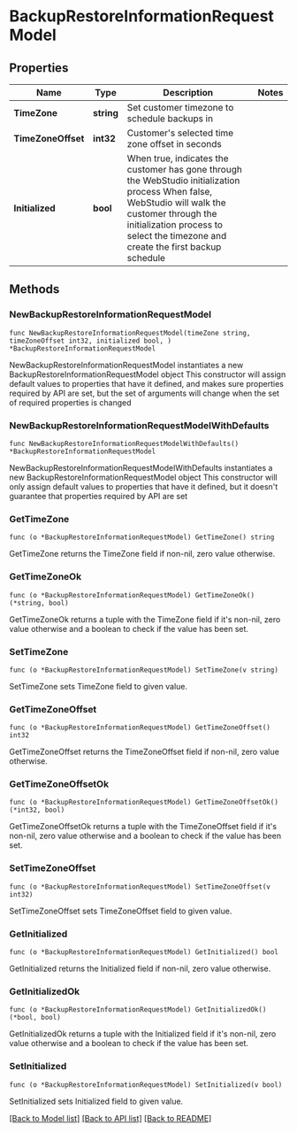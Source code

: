 # BackupRestoreInformationRequestModel

## Properties

Name | Type | Description | Notes
------------ | ------------- | ------------- | -------------
**TimeZone** | **string** | Set customer timezone to schedule backups in | 
**TimeZoneOffset** | **int32** | Customer&#39;s selected time zone offset in seconds | 
**Initialized** | **bool** | When true, indicates the customer has gone through the WebStudio initialization process When false, WebStudio will walk the customer through the initialization process to select the timezone and create the first backup schedule | 

## Methods

### NewBackupRestoreInformationRequestModel

`func NewBackupRestoreInformationRequestModel(timeZone string, timeZoneOffset int32, initialized bool, ) *BackupRestoreInformationRequestModel`

NewBackupRestoreInformationRequestModel instantiates a new BackupRestoreInformationRequestModel object
This constructor will assign default values to properties that have it defined,
and makes sure properties required by API are set, but the set of arguments
will change when the set of required properties is changed

### NewBackupRestoreInformationRequestModelWithDefaults

`func NewBackupRestoreInformationRequestModelWithDefaults() *BackupRestoreInformationRequestModel`

NewBackupRestoreInformationRequestModelWithDefaults instantiates a new BackupRestoreInformationRequestModel object
This constructor will only assign default values to properties that have it defined,
but it doesn't guarantee that properties required by API are set

### GetTimeZone

`func (o *BackupRestoreInformationRequestModel) GetTimeZone() string`

GetTimeZone returns the TimeZone field if non-nil, zero value otherwise.

### GetTimeZoneOk

`func (o *BackupRestoreInformationRequestModel) GetTimeZoneOk() (*string, bool)`

GetTimeZoneOk returns a tuple with the TimeZone field if it's non-nil, zero value otherwise
and a boolean to check if the value has been set.

### SetTimeZone

`func (o *BackupRestoreInformationRequestModel) SetTimeZone(v string)`

SetTimeZone sets TimeZone field to given value.


### GetTimeZoneOffset

`func (o *BackupRestoreInformationRequestModel) GetTimeZoneOffset() int32`

GetTimeZoneOffset returns the TimeZoneOffset field if non-nil, zero value otherwise.

### GetTimeZoneOffsetOk

`func (o *BackupRestoreInformationRequestModel) GetTimeZoneOffsetOk() (*int32, bool)`

GetTimeZoneOffsetOk returns a tuple with the TimeZoneOffset field if it's non-nil, zero value otherwise
and a boolean to check if the value has been set.

### SetTimeZoneOffset

`func (o *BackupRestoreInformationRequestModel) SetTimeZoneOffset(v int32)`

SetTimeZoneOffset sets TimeZoneOffset field to given value.


### GetInitialized

`func (o *BackupRestoreInformationRequestModel) GetInitialized() bool`

GetInitialized returns the Initialized field if non-nil, zero value otherwise.

### GetInitializedOk

`func (o *BackupRestoreInformationRequestModel) GetInitializedOk() (*bool, bool)`

GetInitializedOk returns a tuple with the Initialized field if it's non-nil, zero value otherwise
and a boolean to check if the value has been set.

### SetInitialized

`func (o *BackupRestoreInformationRequestModel) SetInitialized(v bool)`

SetInitialized sets Initialized field to given value.



[[Back to Model list]](../README.md#documentation-for-models) [[Back to API list]](../README.md#documentation-for-api-endpoints) [[Back to README]](../README.md)


